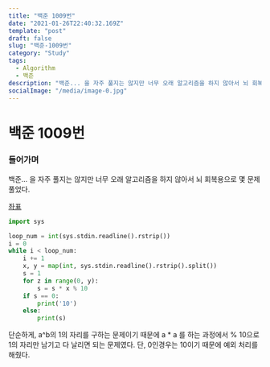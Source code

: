 ```yaml
---
title: "백준 1009번"
date: "2021-01-26T22:40:32.169Z"
template: "post"
draft: false
slug: "백준-1009번"
category: "Study"
tags:
  - Algorithm
  - 백준
description: "백준... 을 자주 풀지는 않지만 너무 오래 알고리즘을 하지 않아서 뇌 회복용으로 몇 문제 풀었다."
socialImage: "/media/image-0.jpg"
---
```

# 백준 1009번

### 들어가며

백준... 을 자주 풀지는 않지만 너무 오래 알고리즘을 하지 않아서 뇌 회복용으로 몇 문제 풀었다.

[좌표](https://www.acmicpc.net/problem/1009)

```python
import sys

loop_num = int(sys.stdin.readline().rstrip())
i = 0
while i < loop_num:
    i += 1
    x, y = map(int, sys.stdin.readline().rstrip().split())
    s = 1
    for z in range(0, y):
        s = s * x % 10
    if s == 0:
        print('10')
    else:
        print(s)
```

단순하게, a^b의 1의 자리를 구하는 문제이기 때문에 a * a 를 하는 과정에서 % 10으로 1의 자리만 남기고 다 날리면 되는 문제였다. 단, 0인경우는 10이기 때문에 예외 처리를 해줬다.
